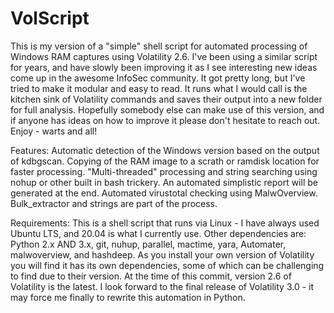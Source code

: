 # VolScript
This is my version of a "simple" shell script for automated processing of Windows RAM captures using Volatility 2.6. I've been using a similar script for years, and have slowly been improving it as I see interesting new ideas come up in the awesome InfoSec community. It got pretty long, but I've tried to make it modular and easy to read. It runs what I would call is the kitchen sink of Volatility commands and saves their output into a new folder for full analysis.
Hopefully somebody else can make use of this version, and if anyone has ideas on how to improve it please don't hesitate to reach out.
Enjoy - warts and all!

Features:
Automatic detection of the Windows version based on the output of kdbgscan.
Copying of the RAM image to a scrath or ramdisk location for faster processing.
"Multi-threaded" processing and string searching using nohup or other built in bash trickery.
An automated simplistic report will be generated at the end.
Automated virustotal checking using MalwOverview.
Bulk_extractor and strings are part of the process. 


Requirements:
This is a shell script that runs via Linux - I have always used Ubuntu LTS, and 20.04 is what I currently use. 
Other dependencies are: Python 2.x AND 3.x, git, nuhup, parallel, mactime, yara, Automater, malwoverview, and hashdeep. 
As you install your own version of Volatility you will find it has its own dependencies, some of which can be challenging to find due to their version. At the time of this commit, version 2.6 of Volatility is the latest. I look forward to the final release of Volatility 3.0 - it may force me finally to rewrite this automation in Python.

